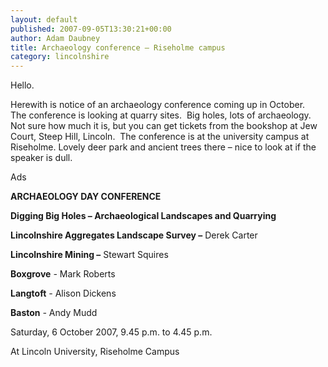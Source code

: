 ```yaml
---
layout: default
published: 2007-09-05T13:30:21+00:00
author: Adam Daubney
title: Archaeology conference – Riseholme campus
category: lincolnshire
---
```


Hello.

Herewith is notice of an archaeology conference coming up in October.  The conference is looking at quarry sites.  Big holes, lots of archaeology. Not sure how much it is, but you can get tickets from the bookshop at Jew Court, Steep Hill, Lincoln.  The conference is at the university campus at Riseholme. Lovely deer park and ancient trees there – nice to look at if the speaker is dull.

Ads

**ARCHAEOLOGY DAY CONFERENCE**

**Digging Big Holes – Archaeological Landscapes and Quarrying**

**Lincolnshire Aggregates Landscape Survey –** Derek Carter

**Lincolnshire Mining –** Stewart Squires

**Boxgrove** _\-_ Mark Roberts

**Langtoft** _\-_ Alison Dickens

**Baston** _\-_ Andy Mudd

Saturday, 6 October 2007, 9.45 p.m. to 4.45 p.m.

At Lincoln University, Riseholme Campus
